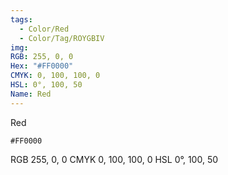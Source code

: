```yaml
---
tags:
  - Color/Red
  - Color/Tag/ROYGBIV
img: 
RGB: 255, 0, 0
Hex: "#FF0000"
CMYK: 0, 100, 100, 0
HSL: 0°, 100, 50
Name: Red
---
```

Red
```palette
#FF0000
```
RGB 255, 0, 0
CMYK	0, 100, 100, 0
HSL	0°, 100, 50